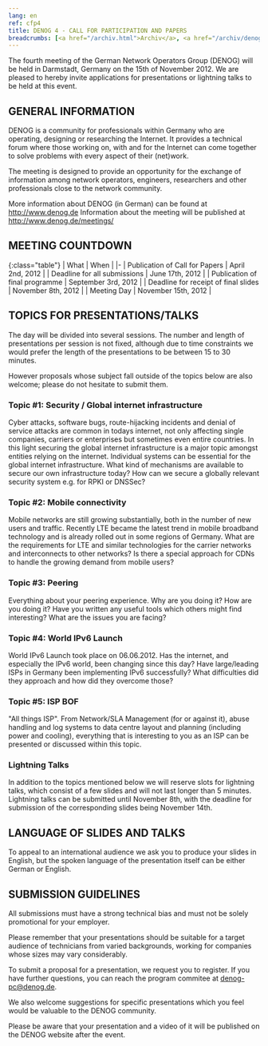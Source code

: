 ```yaml
---
lang: en
ref: cfp4
title: DENOG 4 - CALL FOR PARTICIPATION AND PAPERS
breadcrumbs: [<a href="/archiv.html">Archiv</a>, <a href="/archiv/denog4">DENOG4</a>]
---
```

The fourth meeting of the German Network Operators Group (DENOG) will be held in Darmstadt, Germany on the 15th of November 2012. We are pleased to hereby invite applications for presentations or lightning talks to be held at this event.

## GENERAL INFORMATION

DENOG is a community for professionals within Germany who are operating, designing or researching the Internet. It provides a technical forum where those working on, with and for the Internet can come together to solve problems with every aspect of their (net)work.

The meeting is designed to provide an opportunity for the exchange of information among network operators, engineers, researchers and other professionals close to the network community.

More information about DENOG (in German) can be found at <http://www.denog.de>
Information about the meeting will be published at <http://www.denog.de/meetings/>

## MEETING COUNTDOWN

{:class="table"}
| What | When |
|-
| Publication of Call for Papers | April 2nd, 2012 |
| Deadline for all submissions | June 17th, 2012 |
| Publication of final programme | September 3rd, 2012 |
| Deadline for receipt of final slides | November 8th, 2012 |
| Meeting Day | November 15th, 2012 |

## TOPICS FOR PRESENTATIONS/TALKS

The day will be divided into several sessions. The number and length of presentations per session is not fixed, although due to time constraints we would prefer the length of the presentations to be between 15 to 30 minutes.

However proposals whose subject fall outside of the topics below are also welcome; please do not hesitate to submit them.

### Topic #1: Security / Global internet infrastructure

Cyber attacks, software bugs, route-hijacking incidents and denial of service attacks are common in todays internet, not only affecting single companies, carriers or enterprises but sometimes even entire countries. In this light securing the global internet infrastructure is a major topic amongst entities relying on the internet.
Individual systems can be essential for the global internet infrastructure. What kind of mechanisms are available to secure our own infrastructure today? How can we secure a globally relevant security system e.g. for RPKI or DNSSec?

### Topic #2: Mobile connectivity

Mobile networks are still growing substantially, both in the number of new users and traffic. Recently LTE became the latest trend in mobile broadband technology and is already rolled out in some regions of Germany. What are the requirements for LTE and similar technologies for the carrier networks and interconnects to other networks? Is there a special approach for CDNs to handle the growing demand from mobile users?

### Topic #3: Peering

Everything about your peering experience. Why are you doing it? How are you doing it? Have you written any useful tools which others might find interesting? What are the issues you are facing?

### Topic #4: World IPv6 Launch

World IPv6 Launch took place on 06.06.2012. Has the internet, and especially the IPv6 world, been changing since this day? Have large/leading ISPs in Germany been implementing IPv6 successfully? What difficulties did they approach and how did they overcome those?

### Topic #5: ISP BOF

"All things ISP". From Network/SLA Management (for or against it), abuse handling and log systems to data centre layout and planning (including power and cooling), everything that is interesting to you as an ISP can be presented or discussed within this topic.

### Lightning Talks

In addition to the topics mentioned below we will reserve slots for lightning talks, which consist of a few slides and will not last longer than 5 minutes. Lightning talks can be submitted until November 8th, with the deadline for submission of the corresponding slides being November 14th.

## LANGUAGE OF SLIDES AND TALKS

To appeal to an international audience we ask you to produce your slides in English, but the spoken language of the presentation itself can be either German or English.

## SUBMISSION GUIDELINES

All submissions must have a strong technical bias and must not be solely promotional for your employer.

Please remember that your presentations should be suitable for a target audience of technicians from varied backgrounds, working for companies whose sizes may vary considerably.

To submit a proposal for a presentation, we request you to register. If you have further questions, you can reach the program commitee at [denog-pc@denog.de](mailto:denog-pc@denog.de).

We also welcome suggestions for specific presentations which you feel would be valuable to the DENOG community.

Please be aware that your presentation and a video of it will be published on the DENOG website after the event.